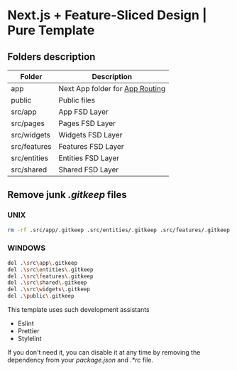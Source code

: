 # Next.js + Feature-Sliced Design | Pure Template

## Folders description
| Folder       | Description                                                                                                     |
|--------------|-----------------------------------------------------------------------------------------------------------------|
| app          | Next App folder for [App Routing](https://nextjs.org/docs/app/building-your-application/routing#the-app-router) |
| public       | Public files                                                                                                    |
| src/app      | App FSD Layer                                                                                                   |
| src/pages    | Pages FSD Layer                                                                                                 |
| src/widgets  | Widgets FSD Layer                                                                                               |
| src/features | Features FSD Layer                                                                                              |
| src/entities | Entities FSD Layer                                                                                              |
| src/shared   | Shared FSD Layer                                                                                                |


## Remove junk _.gitkeep_ files

### UNIX
```bash
rm -rf .src/app/.gitkeep .src/entities/.gitkeep .src/features/.gitkeep .src/shared/.gitkeep .src/widgets/.gitkeep ./public/.gitkeep
```

### WINDOWS
```bash
del .\src\app\.gitkeep 
del .\src\entities\.gitkeep
del .\src\features\.gitkeep
del .\src\shared\.gitkeep
del .\src\widgets\.gitkeep
del .\public\.gitkeep
```

This template uses such development assistants

* Eslint
* Prettier
* Stylelint


If you don't need it, you can disable it at any time by removing the 
dependency from your _package.json_ and _.*rc_ file.
